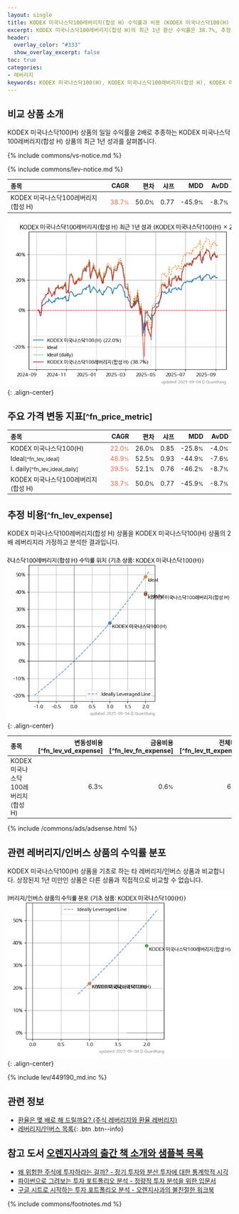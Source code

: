 ```yaml
---
layout: single
title: KODEX 미국나스닥100레버리지(합성 H) 수익률과 비용 (KODEX 미국나스닥100(H) 2x)
excerpt: KODEX 미국나스닥100레버리지(합성 H)의 최근 1년 환산 수익률은 38.7%, 추정 비용은 6.8%입니다.
header:
  overlay_color: "#333"
  show_overlay_excerpt: false
toc: true
categories:
- 레버리지
keywords: KODEX 미국나스닥100(H), KODEX 미국나스닥100레버리지(합성 H), KODEX 미국나스닥100레버리지(합성 H) KODEX 미국나스닥100(H) 비교, 409820, 449190, 409820 409820 비교
---
```


## 비교 상품 소개


KODEX 미국나스닥100(H) 상품의 일일 수익률을 2배로 추종하는 KODEX 미국나스닥100레버리지(합성 H) 상품의 최근 1년 성과를 살펴봅니다.





{% include commons/vs-notice.md %}

{% include commons/lev-notice.md %}

| **종목** | **CAGR** | **편차** | **샤프** | **MDD** | **AvDD** |
| :------------ | ------: | -----------: | -------: | ------: | -------: |
| KODEX 미국나스닥100레버리지(합성 H) | <span style="color: tomato">38.7<small>%</small></span> | 50.0<small>%</small> | 0.77 | -45.9<small>%</small> | -8.7<small>%</small> |

<!-- more -->


![KODEX 미국나스닥100레버리지(합성 H)](/lev/images/409820.png){: .align-center}


## 주요 가격 변동 지표<small>[^fn_price_metric]</small>


| **종목** | **CAGR** | **편차** | **샤프** | **MDD** | **AvDD** |
| :------------ | ------: | -----------: | -------: | ------: | -------: |
| KODEX 미국나스닥100(H) | <span style="color: tomato">22.0<small>%</small></span> | 26.0<small>%</small> | 0.85 | -25.8<small>%</small> | -4.0<small>%</small> |
| Ideal<small>[^fn_lev_ideal]</small> | <span style="color: tomato">48.9<small>%</small></span> | 52.5<small>%</small> | 0.93 | -44.9<small>%</small> | -7.6<small>%</small> |
| I. daily<small>[^fn_lev_ideal_daily]</small> | <span style="color: tomato">39.5<small>%</small></span> | 52.1<small>%</small> | 0.76 | -46.2<small>%</small> | -8.7<small>%</small> |
| KODEX 미국나스닥100레버리지(합성 H) | <span style="color: tomato">38.7<small>%</small></span> | 50.0<small>%</small> | 0.77 | -45.9<small>%</small> | -8.7<small>%</small> |


## 추정 비용<small>[^fn_lev_expense]</small><a id="expense"></a>

KODEX 미국나스닥100레버리지(합성 H) 상품을 KODEX 미국나스닥100(H) 상품의 2배 레버리지라 가정하고 분석한 결과입니다.

![KODEX 미국나스닥100레버리지(합성 H)](/lev/images/409820_ideal.png){: .align-center}

| **종목** | **변동성비용**[^fn_lev_vd_expense] | **금융비용**[^fn_lev_fn_expense] | **전체비용**[^fn_lev_tt_expense] |
| :------------ | ------: | -----------: | -------: |
| KODEX 미국나스닥100레버리지(합성 H) | 6.3<small>%</small> | 0.6<small>%</small> | 6.8<small>%</small> |

{% include /commons/ads/adsense.html %}



## 관련 레버리지/인버스 상품의 수익률 분포

KODEX 미국나스닥100(H) 상품을 기초로 하는 타 레버리지/인버스 상품과 비교합니다. 상장된지 1년 미만인 상품은 다른 상품과 직접적으로 비교할 수 없습니다.

![KODEX 미국나스닥100(H)](/lev/images/449190_ideal.png){: .align-center}

{% include lev/449190_md.inc %}


## 관련 정보

- [환율은 몇 배로 해 드릴까요? (주식 레버리지와 환율 레버리지)](https://kongdori.tistory.com/201)
- [레버리지/인버스 목록](/lev/){: .btn .btn--info}


## 참고 도서 [오렌지사과의 출간 책 소개와 샘플북 목록](https://kongdori.tistory.com/691)

- [왜 위험한 주식에 투자하라는 걸까? - 장기 투자와 분산 투자에 대한 통계학적 시각](https://kongdori.tistory.com/421)
- [파이썬으로 그려보는 투자 포트폴리오 분석  - 정량적 투자 분석을 위한 입문서](https://kongdori.tistory.com/643)
- [구글 시트로 시작하는 투자 포트폴리오 분석 - 오렌지사과의 불친절한 워크북](https://kongdori.tistory.com/449)

{% include commons/footnotes.md %}